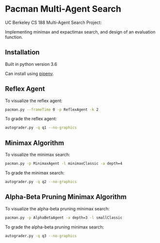 # Pacman Multi-Agent Search

UC Berkeley CS 188 Multi-Agent Search Project:

Implementing minimax and expactimax search, and design of an evaluation function.

## Installation

Built in python version 3.6

Can install using [pipenv](https://pipenv-fork.readthedocs.io/en/latest/).

## Reflex Agent

To visualize the reflex agent:

```bash
pacman.py --frameTime 0 -p ReflexAgent -k 2
```

To grade the reflex agent:

```bash
autograder.py -q q1 --no-graphics
```

## Minimax Algorithm

To visualize the minimax search:

```bash
pacman.py -p MinimaxAgent -l minimaxClassic -a depth=4
```

To grade the minimax search:

```bash
autograder.py -q q2 --no-graphics
```

## Alpha-Beta Pruning Minimax Algorithm

To visualize the alpha-beta pruning minimax search:

```bash
pacman.py -p AlphaBetaAgent -a depth=3 -l smallClassic
```

To grade the alpha-beta pruning minimax search:

```bash
autograder.py -q q3 --no-graphics
```